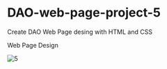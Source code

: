 # DAO-web-page-project-5
Create DAO Web Page desing with HTML and CSS

Web Page Design 

![5](https://user-images.githubusercontent.com/78244281/192141588-08edb875-962e-44fd-9acd-381a72cec827.png)
